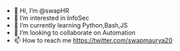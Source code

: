 - 👋 Hi, I’m @swapHR
- 👀 I’m interested in InfoSec
- 🌱 I’m currently learning Python,Bash,JS
- 💞️ I’m looking to collaborate on Automation
- 📫 How to reach me https://twitter.com/swapmaurya20

<!---
swapHR/swapHR is a ✨ special ✨ repository because its `README.md` (this file) appears on your GitHub profile.
You can click the Preview link to take a look at your changes.
--->
